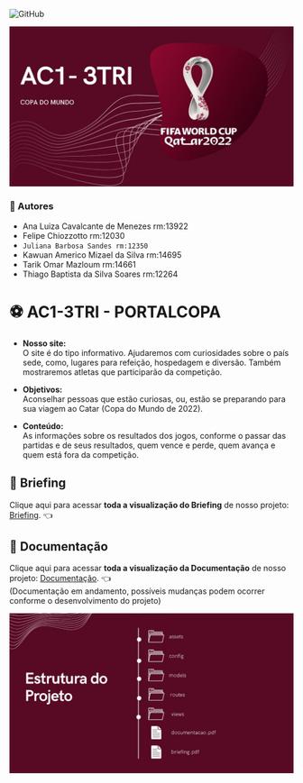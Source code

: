 ![GitHub](https://img.shields.io/github/license/julianasandes/AC1-3TRI) 
  
![Projeto Copa do Mundo](docs/assets/images/projeto.jpg)

### 👥 Autores
- Ana Luiza Cavalcante de Menezes rm:13922 
- Felipe Chiozzotto rm:12030
- `Juliana Barbosa Sandes rm:12350` 
- Kawuan Americo Mizael da Silva rm:14695
- Tarik Omar Mazloum rm:14661
- Thiago Baptista da Silva Soares rm:12264

# ⚽ AC1-3TRI - PORTALCOPA 

* **Nosso site:** <br>
O site é do tipo informativo. Ajudaremos com curiosidades sobre o país sede, como, lugares para refeição, hospedagem e diversão. Também mostraremos atletas que participarão da competição. 

* **Objetivos:** <br>
Aconselhar pessoas que estão curiosas, ou, estão se preparando para sua viagem ao Catar (Copa do Mundo de 2022).

* **Conteúdo:** <br>
As informações sobre os resultados dos jogos, conforme o passar das partidas e de seus resultados, quem vence e perde, quem avança e quem está fora da competição. 

## 💼 Briefing
Clique aqui para acessar **toda a visualização do Briefing** de nosso projeto: [Briefing](https://github.com/JulianaSandes/AC1-3TRI/blob/main/Briefing.pdf). 👈

## 📃 Documentação

Clique aqui para acessar **toda a visualização da Documentação** de nosso projeto: [Documentação](https://www.canva.com/design/DAFMHKiSZ-Q/0dAA72BJhXmgBNG0WO7_4A/view?utm_content=DAFMHKiSZ-Q&utm_campaign=designshare&utm_medium=link2&utm_source=sharebutton). 👈 <br>
(Documentação em andamento, possíveis mudanças podem ocorrer conforme o desenvolvimento do projeto)

![Documentacao Projeto Copa do Mundo](docs/assets/images/documentacao.jpg)

